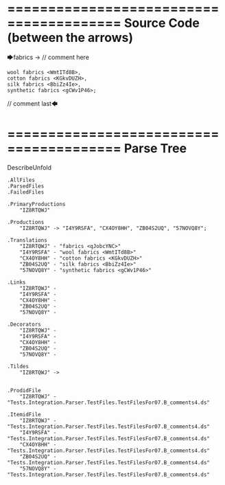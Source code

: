 ========================================
Source Code (between the arrows)
========================================

🡆fabrics <qJobcYNC> -> // comment here

    wool fabrics <WmtITd8B>,
    cotton fabrics <KGkvDUZH>,
    silk fabrics <BbiZz4Ie>,
    synthetic fabrics <gCWv1P46>;

// comment last🡄

========================================
Parse Tree
========================================
DescribeUnfold

    .AllFiles
    .ParsedFiles
    .FailedFiles

    .PrimaryProductions
        "IZ8RTQWJ" 

    .Productions
        "IZ8RTQWJ" -> "I4Y9RSFA", "CX4OY8HH", "ZB04S2UQ", "57NOVQ8Y";

    .Translations
        "IZ8RTQWJ" - "fabrics <qJobcYNC>"
        "I4Y9RSFA" - "wool fabrics <WmtITd8B>"
        "CX4OY8HH" - "cotton fabrics <KGkvDUZH>"
        "ZB04S2UQ" - "silk fabrics <BbiZz4Ie>"
        "57NOVQ8Y" - "synthetic fabrics <gCWv1P46>"

    .Links
        "IZ8RTQWJ" - 
        "I4Y9RSFA" - 
        "CX4OY8HH" - 
        "ZB04S2UQ" - 
        "57NOVQ8Y" - 

    .Decorators
        "IZ8RTQWJ" - 
        "I4Y9RSFA" - 
        "CX4OY8HH" - 
        "ZB04S2UQ" - 
        "57NOVQ8Y" - 

    .Tildes
        "IZ8RTQWJ" -> 


    .ProdidFile
        "IZ8RTQWJ" - "Tests.Integration.Parser.TestFiles.TestFilesFor07.B_comments4.ds"

    .ItemidFile
        "IZ8RTQWJ" - "Tests.Integration.Parser.TestFiles.TestFilesFor07.B_comments4.ds"
        "I4Y9RSFA" - "Tests.Integration.Parser.TestFiles.TestFilesFor07.B_comments4.ds"
        "CX4OY8HH" - "Tests.Integration.Parser.TestFiles.TestFilesFor07.B_comments4.ds"
        "ZB04S2UQ" - "Tests.Integration.Parser.TestFiles.TestFilesFor07.B_comments4.ds"
        "57NOVQ8Y" - "Tests.Integration.Parser.TestFiles.TestFilesFor07.B_comments4.ds"

